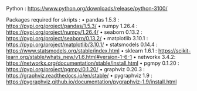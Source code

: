Python : https://www.python.org/downloads/release/python-3100/

Packages required for skripts : 
•	pandas 1.5.3 : https://pypi.org/project/pandas/1.5.3/
•	numpy 1.26.4 : https://pypi.org/project/numpy/1.26.4/
•	seaborn 0.13.2 : https://pypi.org/project/seaborn/0.13.2/
•	matplotlib 3.10.1 : https://pypi.org/project/matplotlib/3.10.1/
•	statsmodels 0.14.4 : https://www.statsmodels.org/stable/index.html
•	sklearn 1.6.1 : https://scikit-learn.org/stable/whats_new/v1.6.html#version-1-6-1
•	networkx 3.4.2: https://networkx.org/documentation/stable/install.html
•	pgmpy 0.1.20 : https://pypi.org/project/pgmpy/0.1.20/
•	graphviz 0.20.3 : https://graphviz.readthedocs.io/en/stable/
•	pygraphviz 1.9 : https://pygraphviz.github.io/documentation/pygraphviz-1.9/install.html
